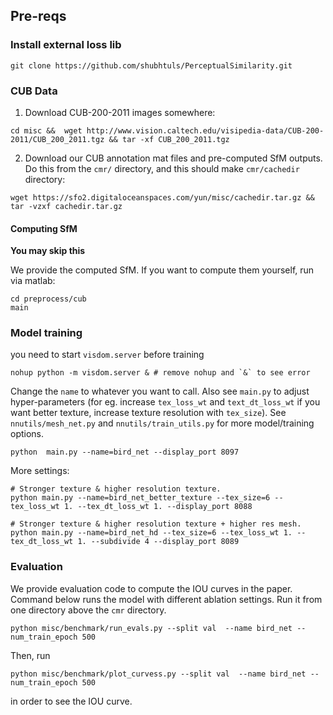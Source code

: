 
## Pre-reqs


### Install external loss lib
```
git clone https://github.com/shubhtuls/PerceptualSimilarity.git
```

### CUB Data
1. Download CUB-200-2011 images somewhere:
```
cd misc &&  wget http://www.vision.caltech.edu/visipedia-data/CUB-200-2011/CUB_200_2011.tgz && tar -xf CUB_200_2011.tgz
```

2. Download our CUB annotation mat files and pre-computed SfM outputs.
Do this from the `cmr/` directory, and this should make `cmr/cachedir` directory:

```
wget https://sfo2.digitaloceanspaces.com/yun/misc/cachedir.tar.gz && tar -vzxf cachedir.tar.gz
```
#### Computing SfM
**You may skip this**

We provide the computed SfM. If you want to compute them yourself, run via matlab:
```
cd preprocess/cub
main
```


### Model training
you need to start `visdom.server` before training
```
nohup python -m visdom.server & # remove nohup and `&` to see error
```

Change the `name` to whatever you want to call. Also see `main.py` to adjust
hyper-parameters (for eg. increase `tex_loss_wt` and `text_dt_loss_wt` if you
want better texture, increase texture resolution with `tex_size`).
See `nnutils/mesh_net.py` and `nnutils/train_utils.py` for more model/training options.


```
python  main.py --name=bird_net --display_port 8097
```


More settings:
```
# Stronger texture & higher resolution texture.
python main.py --name=bird_net_better_texture --tex_size=6 --tex_loss_wt 1. --tex_dt_loss_wt 1. --display_port 8088

# Stronger texture & higher resolution texture + higher res mesh. 
python main.py --name=bird_net_hd --tex_size=6 --tex_loss_wt 1. --tex_dt_loss_wt 1. --subdivide 4 --display_port 8089
```


### Evaluation
We provide evaluation code to compute the IOU curves in the paper.
Command below runs the model with different ablation settings.
Run it from one directory above the `cmr` directory.
```
python misc/benchmark/run_evals.py --split val  --name bird_net --num_train_epoch 500
```

Then, run 
```
python misc/benchmark/plot_curvess.py --split val  --name bird_net --num_train_epoch 500
```
in order to see the IOU curve.
